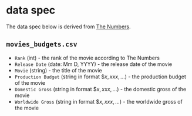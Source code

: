 # data spec

The data spec below is derived from [The Numbers](https://www.the-numbers.com/movie/budgets/all).

## `movies_budgets.csv`

- `Rank` (int) - the rank of the movie according to The Numbers
- `Release Date` (date: Mm D, YYYY) - the release date of the movie
- `Movie` (string) - the title of the movie
- `Production Budget` (string in format $\$x,xxx,...$) - the production budget of the movie
- `Domestic Gross` (string in format $\$x,xxx,...$) - the domestic gross of the movie
- `Worldwide Gross` (string in format $\$x,xxx,...$) - the worldwide gross of the movie
